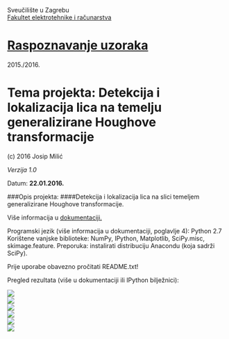 Sveučilište u Zagrebu<br>
<a href="http://www.fer.unizg.hr">Fakultet elektrotehnike i računarstva</a>

# <a href="http://www.fer.unizg.hr/predmet/rasuzo_a">Raspoznavanje uzoraka</a>

2015./2016.

# Tema projekta: Detekcija i lokalizacija lica na temelju generalizirane Houghove transformacije


(c) 2016 Josip Milić

*Verzija 1.0*

Datum: **22.01.2016.**<br>

###Opis projekta:
####Detekcija i lokalizacija lica na slici temeljem generalizirane Houghove transformacije.

Više informacija u <a href="https://github.com/josip-milic/RU-face-localization-Hough/blob/master/paper/RU201516_Pro_Dok_Detekcija_i_lokalizacija_lica_na_temelju_generalizirane_Houghove_transformacije.pdf">dokumentaciji.</a>

Programski jezik (više informacija u dokumentaciji, poglavlje 4): Python 2.7
Korištene vanjske biblioteke: NumPy, IPython, Matplotlib, SciPy.misc, skimage.feature.
Preporuka: instalirati distribuciju Anacondu (koja sadrži SciPy).

Prije uporabe obavezno pročitati README.txt!

Pregled rezultata (više u dokumentaciji ili IPython bilježnici):

<img src="https://github.com/josip-milic/RU-face-localization-Hough/blob/master/RU_Projekt_IMG_OUT/4237203680_00_color.jpg"></img>
<br/>
<img src="https://github.com/josip-milic/RU-face-localization-Hough/blob/master/RU_Projekt_IMG_OUT/4237203680_01_canny.jpg"></img>
<br/>
<img src="https://github.com/josip-milic/RU-face-localization-Hough/blob/master/RU_Projekt_IMG_OUT/4237203680_02_parts_borders.jpg"></img>
<br/>
<img src="https://github.com/josip-milic/RU-face-localization-Hough/blob/master/RU_Projekt_IMG_OUT/4237203680_05_parts_best_points.jpg"></img>
<br/>
<img src="https://github.com/josip-milic/RU-face-localization-Hough/blob/master/RU_Projekt_IMG_OUT/4237203680_06_best_points.jpg"></img>
<br/>
<img src="https://github.com/josip-milic/RU-face-localization-Hough/blob/master/RU_Projekt_IMG_OUT/4237203680_08_success_values.jpg"></img>
<br/>